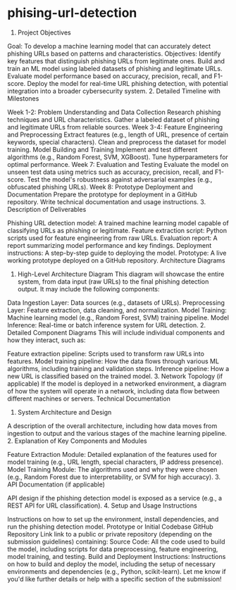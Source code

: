 # phising-url-detection
1. Project Objectives

Goal: To develop a machine learning model that can accurately detect phishing URLs based on patterns and characteristics.
Objectives:
Identify key features that distinguish phishing URLs from legitimate ones.
Build and train an ML model using labeled datasets of phishing and legitimate URLs.
Evaluate model performance based on accuracy, precision, recall, and F1-score.
Deploy the model for real-time URL phishing detection, with potential integration into a broader cybersecurity system.
2. Detailed Timeline with Milestones

Week 1-2: Problem Understanding and Data Collection
Research phishing techniques and URL characteristics.
Gather a labeled dataset of phishing and legitimate URLs from reliable sources.
Week 3-4: Feature Engineering and Preprocessing
Extract features (e.g., length of URL, presence of certain keywords, special characters).
Clean and preprocess the dataset for model training.
Model Building and Training
Implement and test different algorithms (e.g., Random Forest, SVM, XGBoost).
Tune hyperparameters for optimal performance.
Week 7: Evaluation and Testing
Evaluate the model on unseen test data using metrics such as accuracy, precision, recall, and F1-score.
Test the model's robustness against adversarial examples (e.g., obfuscated phishing URLs).
Week 8: Prototype Deployment and Documentation
Prepare the prototype for deployment in a GitHub repository.
Write technical documentation and usage instructions.
3. Description of Deliverables

Phishing URL detection model: A trained machine learning model capable of classifying URLs as phishing or legitimate.
Feature extraction script: Python scripts used for feature engineering from raw URLs.
Evaluation report: A report summarizing model performance and key findings.
Deployment instructions: A step-by-step guide to deploying the model.
Prototype: A live working prototype 
deployed on a GitHub repository.
Architecture Diagrams
1. High-Level Architecture Diagram
This diagram will showcase the entire system, from data input (raw URLs) to the final phishing detection output. It may include the following components:

Data Ingestion Layer: Data sources (e.g., datasets of URLs).
Preprocessing Layer: Feature extraction, data cleaning, and normalization.
Model Training: Machine learning model (e.g., Random Forest, SVM) training pipeline.
Model Inference: Real-time or batch inference system for URL detection.
2. Detailed Component Diagrams
This will include individual components and how they interact, such as:

Feature extraction pipeline: Scripts used to transform raw URLs into features.
Model training pipeline: How the data flows through various ML algorithms, including training and validation steps.
Inference pipeline: How a new URL is classified based on the trained model.
3. Network Topology (if applicable)
If the model is deployed in a networked environment, a diagram of how the system will operate in a network, including data flow between different machines or servers.
Technical Documentation
1. System Architecture and Design

A description of the overall architecture, including how data moves from ingestion to output and the various stages of the machine learning pipeline.
2. Explanation of Key Components and Modules

Feature Extraction Module: Detailed explanation of the features used for model training (e.g., URL length, special characters, IP address presence).
Model Training Module: The algorithms used and why they were chosen (e.g., Random Forest due to interpretability, or SVM for high accuracy).
3. API Documentation (if applicable)

API design if the phishing detection model is exposed as a service (e.g., a REST API for URL classification).
4. Setup and Usage Instructions

Instructions on how to set up the environment, install dependencies, and run the phishing detection model.
Prototype or Initial Codebase
GitHub Repository Link
 link to a public or private repository (depending on the submission guidelines) containing:
Source Code: All the code used to build the model, including scripts for data preprocessing, feature engineering, model training, and testing.
Build and Deployment Instructions: Instructions on how to build and deploy the model, including the setup of necessary environments and dependencies (e.g., Python, scikit-learn).
Let me know if you'd like further details or help with a specific section of the submission!





